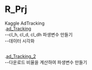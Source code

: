 # R_Prj

Kaggle AdTracking<br/>
.[ad_Tracking](01_ad_down_RT_Github.md)<br />
--cl_h, cl_d, cl_dh 파생변수 만들기<br />
--데이터 시각화<br /><br />

.[ad_Tracking_2](02_ad_down_WT_Github.md)<br />
--다운로드 비율을 계산하여 파생변수 만들기
